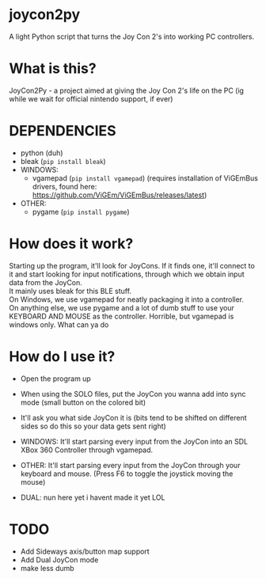 # joycon2py
A light Python script that turns the Joy Con 2's into working PC controllers.

# What is this?
JoyCon2Py - a project aimed at giving the Joy Con 2's life on the PC (ig while we wait for official nintendo support, if ever)

# DEPENDENCIES
- python (duh)  
- bleak (`pip install bleak`)  
- WINDOWS:  
  - vgamepad (`pip install vgamepad`) (requires installation of ViGEmBus drivers, found here: https://github.com/ViGEm/ViGEmBus/releases/latest)  
- OTHER:  
  - pygame (`pip install pygame`)

# How does it work?
Starting up the program, it'll look for JoyCons. If it finds one, it'll connect to it and start looking for input notifications, through which we obtain input data from the JoyCon.  
It mainly uses bleak for this BLE stuff.  
On Windows, we use vgamepad for neatly packaging it into a controller.  
On anything else, we use pygame and a lot of dumb stuff to use your KEYBOARD AND MOUSE as the controller. Horrible, but vgamepad is windows only. What can ya do

# How do I use it?
- Open the program up  
- When using the SOLO files, put the JoyCon you wanna add into sync mode (small button on the colored bit)  
- It'll ask you what side JoyCon it is (bits tend to be shifted on different sides so do this so your data gets sent right)  
- WINDOWS: It'll start parsing every input from the JoyCon into an SDL XBox 360 Controller through vgamepad.  
- OTHER: It'll start parsing every input from the JoyCon through your keyboard and mouse. (Press F6 to toggle the joystick moving the mouse)

- DUAL: nun here yet i havent made it yet LOL

# TODO
- Add Sideways axis/button map support  
- Add Dual JoyCon mode  
- make less dumb
